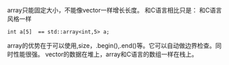   array只能固定大小，不能像vector一样增长长度。
 和C语言相比只是：
和C语言风格一样
```
int a[5]  == std::array<int,5> a;
```

array的优势在于可以使用,size，.begin(),.end()等。它可以自动做边界检查。同时性能很强。
vector的数据在堆上，array和C语言的数组一样在栈上。